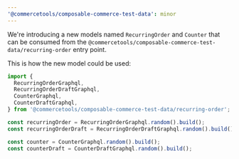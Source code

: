 ```yaml
---
'@commercetools/composable-commerce-test-data': minor
---
```


We're introducing a new models named `RecurringOrder` and `Counter` that can be consumed from the `@commercetools/composable-commerce-test-data/recurring-order` entry point.

This is how the new model could be used:

```ts
import {
  RecurringOrderGraphql,
  RecurringOrderDraftGraphql,
  CounterGraphql,
  CounterDraftGraphql,
} from '@commercetools/composable-commerce-test-data/recurring-order';

const recurringOrder = RecurringOrderGraphql.random().build();
const recurringOrderDraft = RecurringOrderDraftGraphql.random().build();

const counter = CounterGraphql.random().build();
const counterDraft = CounterDraftGraphql.random().build();
```

